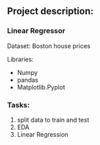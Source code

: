 ## Project description:

### Linear Regressor

Dataset: Boston house prices

Libraries:
  - Numpy
  - pandas
  - Matplotlib.Pyplot
  
### Tasks:
1. split data to train and test
2. EDA
3. Linear Regression
